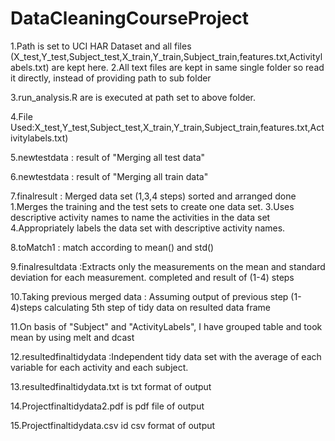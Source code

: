DataCleaningCourseProject
=========================

1.Path is set to UCI HAR Dataset and all files (X_test,Y_test,Subject_test,X_train,Y_train,Subject_train,features.txt,Activitylabels.txt) are kept here.
2.All text files are kept in same single folder so read it directly, instead of providing path to sub folder

3.run_analysis.R are is executed at path set to above folder.

4.File Used:X_test,Y_test,Subject_test,X_train,Y_train,Subject_train,features.txt,Activitylabels.txt)

5.newtestdata : result of "Merging all test data"

6.newtestdata : result of "Merging all train data"

7.finalresult :  Merged data set (1,3,4 steps) sorted and arranged done
					1.Merges the training and the test sets to create one data set.
					3.Uses descriptive activity names to name the activities in the data set
					4.Appropriately labels the data set with descriptive activity names. 
					
8.toMatch1 : match according to mean() and std()

9.finalresultdata :Extracts only the measurements on the mean and standard deviation for each measurement. 
					completed and result of (1-4) steps
					
10.Taking previous merged data : Assuming output of previous step (1-4)steps calculating 5th step of tidy data on resulted data frame									

11.On basis of "Subject" and "ActivityLabels", I have grouped table and took mean by using melt and dcast

12.resultedfinaltidydata :Independent tidy data set with the average of each variable for each activity and each subject. 

13.resultedfinaltidydata.txt is txt format of output

14.Projectfinaltidydata2.pdf is pdf file of output

15.Projectfinaltidydata.csv id csv format of output 
